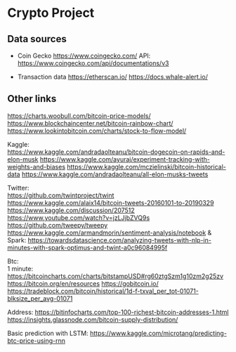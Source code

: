 # Crypto Project

## Data sources

* Coin Gecko https://www.coingecko.com/
API: https://www.coingecko.com/api/documentations/v3

* Transaction data https://etherscan.io/ 
https://docs.whale-alert.io/


## Other links
https://charts.woobull.com/bitcoin-price-models/
https://www.blockchaincenter.net/bitcoin-rainbow-chart/
https://www.lookintobitcoin.com/charts/stock-to-flow-model/

Kaggle:\
https://www.kaggle.com/andradaolteanu/bitcoin-dogecoin-on-rapids-and-elon-musk
https://www.kaggle.com/ayuraj/experiment-tracking-with-weights-and-biases
https://www.kaggle.com/mczielinski/bitcoin-historical-data
https://www.kaggle.com/andradaolteanu/all-elon-musks-tweets

Twitter:\
https://github.com/twintproject/twint
https://www.kaggle.com/alaix14/bitcoin-tweets-20160101-to-20190329
https://www.kaggle.com/discussion/207512
https://www.youtube.com/watch?v=jzLJjbZVQ9s
https://github.com/tweepy/tweepy
https://www.kaggle.com/armandmorin/sentiment-analysis/notebook
& Spark: https://towardsdatascience.com/analyzing-tweets-with-nlp-in-minutes-with-spark-optimus-and-twint-a0c96084995f

Btc:\
1 minute: https://bitcoincharts.com/charts/bitstampUSD#rg60ztgSzm1g10zm2g25zv
https://bitcoin.org/en/resources
https://gobitcoin.io/
https://tradeblock.com/bitcoin/historical/1d-f-txval_per_tot-01071-blksize_per_avg-01071


Address:
https://bitinfocharts.com/top-100-richest-bitcoin-addresses-1.html
https://insights.glassnode.com/bitcoin-supply-distribution/

Basic prediction with LSTM:
https://www.kaggle.com/microtang/predicting-btc-price-using-rnn